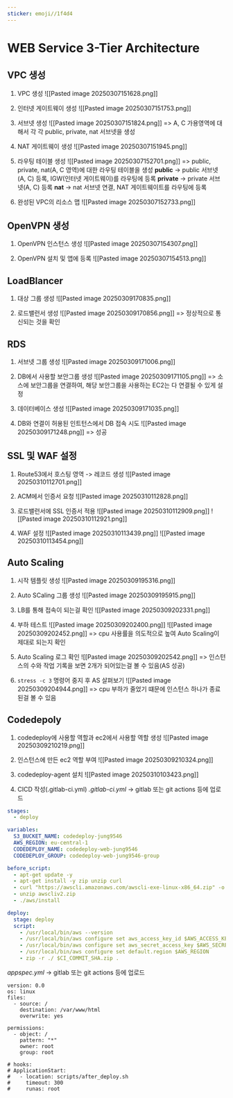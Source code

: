 ```yaml
---
sticker: emoji//1f4d4
---
```

# WEB Service 3-Tier Architecture
## VPC 생성
1) VPC 생성
![[Pasted image 20250307151628.png]]

2) 인터넷 게이트웨이 생성
![[Pasted image 20250307151753.png]]

3) 서브넷 생성
![[Pasted image 20250307151824.png]]
=> A, C 가용영역에 대해서 각 각 public, private, nat 서브넷을 생성

4) NAT 게이트웨이 생성
![[Pasted image 20250307151945.png]]

5) 라우팅 테이블 생성
![[Pasted image 20250307152701.png]]
=> public, private, nat(A, C 영역)에 대한 라우팅 테이블을 생성
**public** -> public 서브넷(A, C) 등록, IGW(인터넷 게이트웨이)를 라우팅에 등록
**private** -> private 서브넷(A, C) 등록
**nat** -> nat 서브넷 연결, NAT 게이트웨이트를 라우팅에 등록

6) 완성된 VPC의 리소스 맵
![[Pasted image 20250307152733.png]]

## OpenVPN 생성
1) OpenVPN 인스턴스 생성
![[Pasted image 20250307154307.png]]

2) OpenVPN 설치 및 앱에 등록
![[Pasted image 20250307154513.png]]


## LoadBlancer
1) 대상 그룹 생성
![[Pasted image 20250309170835.png]]

2) 로드밸런서 생성
![[Pasted image 20250309170856.png]]
=> 정상적으로 통신되는 것을 확인

## RDS
1) 서브넷 그룹 생성
![[Pasted image 20250309171006.png]]

2) DB에서 사용할 보안그룹 생성
![[Pasted image 20250309171105.png]]
=> 소스에 보안그룹을 연결하여, 해당 보안그룹을 사용하는 EC2는 다 연결될 수 있게 설정

3) 데이터베이스 생성
![[Pasted image 20250309171035.png]]

4) DB와 연결이 허용된 인트턴스에서 DB 접속 시도
![[Pasted image 20250309171248.png]]
=> 성공


## SSL 및 WAF 설정
1) Route53에서 호스팅 영역 -> 레코드 생성
![[Pasted image 20250310112701.png]]

2) ACM에서 인증서 요청
![[Pasted image 20250310112828.png]]


3) 로드밸런서에 SSL 인증서 적용
![[Pasted image 20250310112909.png]]
![[Pasted image 20250310112921.png]]
4) WAF 설정
![[Pasted image 20250310113439.png]]
![[Pasted image 20250310113454.png]]



## Auto Scaling
1) 시작 템플릿 생성
![[Pasted image 20250309195316.png]]

2) Auto SCaling  그룹 생성
![[Pasted image 20250309195915.png]]

3) LB를 통해 접속이 되는걸 확인
![[Pasted image 20250309202331.png]]

4) 부하 테스트
![[Pasted image 20250309202400.png]]
![[Pasted image 20250309202452.png]]
=> cpu 사용률을 의도적으로 높여 Auto Scaling이 제대로 되는지 확인

5) Auto Scaling 로그 확인
![[Pasted image 20250309202542.png]]
=> 인스턴스의 수와 작업 기록을 보면 2개가 되어있는걸 볼 수 있음(AS 성공)

6) `stress -c 3` 명령어 중지 후 AS 살펴보기
![[Pasted image 20250309204944.png]]
=> cpu 부하가 줄었기 떄문에 인스턴스 하나가 종료된걸 볼 수 있음

## Codedepoly

1) codedeploy에 사용할 역할과 ec2에서 사용할 역할 생성
![[Pasted image 20250309210219.png]]

2) 인스턴스에 만든 ec2 역할 부여
![[Pasted image 20250309210324.png]]

3) codedeploy-agent 설치
![[Pasted image 20250310103423.png]]

4) CICD 작성(.gitlab-ci.yml)
*.gitlab-ci.yml* -> gitlab 또는 git actions 등에 업로드
```yaml
stages:
  - deploy

variables:
  S3_BUCKET_NAME: codedeploy-jung9546
  AWS_REGION: eu-central-1
  CODEDEPLOY_NAME: codedeploy-web-jung9546
  CODEDEPLOY_GROUP: codedeploy-web-jung9546-group

before_script:
  - apt-get update -y
  - apt-get install -y zip unzip curl
  - curl "https://awscli.amazonaws.com/awscli-exe-linux-x86_64.zip" -o "awscliv2.zip"
  - unzip awscliv2.zip
  - ./aws/install

deploy:
  stage: deploy
  script:
    - /usr/local/bin/aws --version
    - /usr/local/bin/aws configure set aws_access_key_id $AWS_ACCESS_KEY_ID
    - /usr/local/bin/aws configure set aws_secret_access_key $AWS_SECRET_ACCESS_KEY
    - /usr/local/bin/aws configure set default.region $AWS_REGION
    - zip -r ./ $CI_COMMIT_SHA.zip .
```

*appspec.yml* -> gitlab 또는 git actions 등에 업로드
```
version: 0.0
os: linux
files:
  - source: /
    destination: /var/www/html
    overwrite: yes

permissions:
  - object: /
    pattern: "*"
    owner: root
    group: root

# hooks:
# ApplicationStart:
#   - location: scripts/after_deploy.sh
#     timeout: 300
#     runas: root
```
